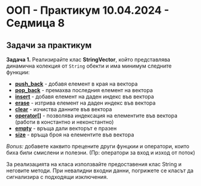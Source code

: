 # OOП - Практикум 10.04.2024 - Седмица 8

## Задачи за практикум

**Задача 1.** Реализирайте клас **StringVector**, който представлява динамична колекция от `String` обекти и има минимум следните функции:

* [**push_back**](https://cplusplus.com/reference/vector/vector/push_back/) - добавя елемент в края на вектора
* [**pop_back**](https://cplusplus.com/reference/vector/vector/pop_back/) - премахва последния елемент на вектора
* [**insert**](https://cplusplus.com/reference/vector/vector/insert/) - добавя елемент на даден индекс във вектора
* [**erase**](https://cplusplus.com/reference/vector/vector/erase/) - изтрива елемент на даден индекс във вектора
* [**clear**](https://cplusplus.com/reference/vector/vector/clear/) - изчиства данните във вектора
* [**operator[]**](https://cplusplus.com/reference/vector/vector/operator[]/) - позволява индексация на елементите във вектора (работи в константно и неконстантно)
* [**empty**](https://cplusplus.com/reference/vector/vector/empty/) - връща дали векторът е празен
* [**size**](https://cplusplus.com/reference/vector/vector/size/) - връща броя на елементите във вектора

*Bonus:* добавете каквито прецените други фунцкии и оператори, които биха били смислени и полезни. (Пр: оператори за вход и изход от поток)

За реализацията на класа използвайте предоставения клас String и неговите методи. При невалидни входни данни, погрижете се класът да сигнализира с подходящи изключения.